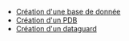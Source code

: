 * [Création d'une base de donnée](https://github.com/PhilippeLeroux/plescripts/wiki/Cr%C3%A9ation-d'une-base-de-donn%C3%A9e)
* [Création d'un PDB](https://github.com/PhilippeLeroux/plescripts/wiki/Cr%C3%A9ation-d'un-PDB)
* [Création d'un dataguard](https://github.com/PhilippeLeroux/plescripts/wiki/Create-dataguard)

